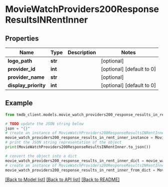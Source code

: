 # MovieWatchProviders200ResponseResultsINRentInner


## Properties

Name | Type | Description | Notes
------------ | ------------- | ------------- | -------------
**logo_path** | **str** |  | [optional] 
**provider_id** | **int** |  | [optional] [default to 0]
**provider_name** | **str** |  | [optional] 
**display_priority** | **int** |  | [optional] [default to 0]

## Example

```python
from tmdb_client.models.movie_watch_providers200_response_results_in_rent_inner import MovieWatchProviders200ResponseResultsINRentInner

# TODO update the JSON string below
json = "{}"
# create an instance of MovieWatchProviders200ResponseResultsINRentInner from a JSON string
movie_watch_providers200_response_results_in_rent_inner_instance = MovieWatchProviders200ResponseResultsINRentInner.from_json(json)
# print the JSON string representation of the object
print(MovieWatchProviders200ResponseResultsINRentInner.to_json())

# convert the object into a dict
movie_watch_providers200_response_results_in_rent_inner_dict = movie_watch_providers200_response_results_in_rent_inner_instance.to_dict()
# create an instance of MovieWatchProviders200ResponseResultsINRentInner from a dict
movie_watch_providers200_response_results_in_rent_inner_from_dict = MovieWatchProviders200ResponseResultsINRentInner.from_dict(movie_watch_providers200_response_results_in_rent_inner_dict)
```
[[Back to Model list]](../README.md#documentation-for-models) [[Back to API list]](../README.md#documentation-for-api-endpoints) [[Back to README]](../README.md)


